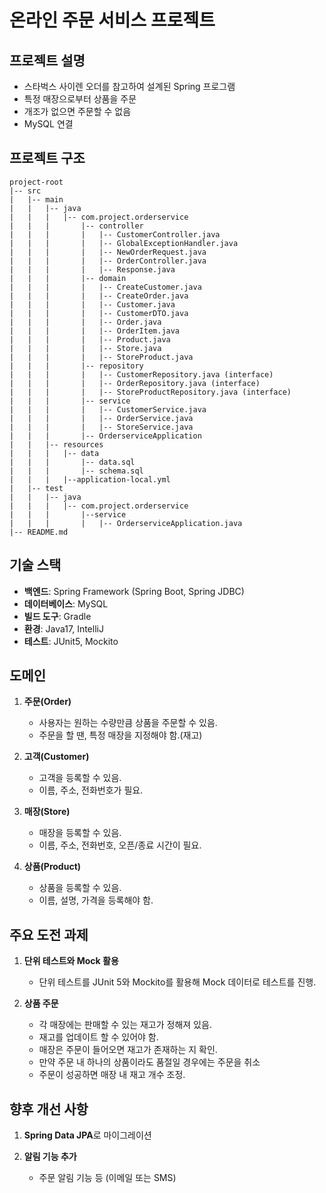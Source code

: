 # 온라인 주문 서비스 프로젝트

## 프로젝트 설명
- 스타벅스 사이렌 오더를 참고하여 설계된 Spring 프로그램
- 특정 매장으로부터 상품을 주문
- 개조가 없으면 주문할 수 없음
- MySQL 연결

## 프로젝트 구조
```
project-root
|-- src
|   |-- main
|   |   |-- java
|   |   |   |-- com.project.orderservice
|   |   |       |-- controller
|   |   |       |   |-- CustomerController.java
|   |   |       |   |-- GlobalExceptionHandler.java
|   |   |       |   |-- NewOrderRequest.java
|   |   |       |   |-- OrderController.java
|   |   |       |   |-- Response.java
|   |   |       |-- domain
|   |   |       |   |-- CreateCustomer.java
|   |   |       |   |-- CreateOrder.java
|   |   |       |   |-- Customer.java
|   |   |       |   |-- CustomerDTO.java
|   |   |       |   |-- Order.java
|   |   |       |   |-- OrderItem.java
|   |   |       |   |-- Product.java
|   |   |       |   |-- Store.java
|   |   |       |   |-- StoreProduct.java
|   |   |       |-- repository
|   |   |       |   |-- CustomerRepository.java (interface)
|   |   |       |   |-- OrderRepository.java (interface)
|   |   |       |   |-- StoreProductRepository.java (interface)
|   |   |       |-- service
|   |   |       |   |-- CustomerService.java
|   |   |       |   |-- OrderService.java
|   |   |       |   |-- StoreService.java
|   |   |       |-- OrderserviceApplication
|   |   |-- resources
|   |   |   |-- data
|   |   |       |-- data.sql
|   |   |       |-- schema.sql
|   |   |   |--application-local.yml
|   |-- test
|   |   |-- java
|   |   |   |-- com.project.orderservice
|   |   |       |--service
|   |   |       |   |-- OrderserviceApplication.java
|-- README.md
```

## 기술 스택
- **백엔드**: Spring Framework (Spring Boot, Spring JDBC)
- **데이터베이스**: MySQL
- **빌드 도구**: Gradle
- **환경**: Java17, IntelliJ
- **테스트**: JUnit5, Mockito

## 도메인
1. **주문(Order)**
    - 사용자는 원하는 수량만큼 상품을 주문할 수 있음.
    - 주문을 할 땐, 특정 매장을 지정해야 함.(재고)
    
2. **고객(Customer)**
    - 고객을 등록할 수 있음.
    - 이름, 주소, 전화번호가 필요.

3. **매장(Store)**
    - 매장을 등록할 수 있음.
    - 이름, 주소, 전화번호, 오픈/종료 시간이 필요.

4. **상품(Product)**
    - 상품을 등록할 수 있음.
    - 이름, 설명, 가격을 등록해야 함.

## 주요 도전 과제
1. **단위 테스트와 Mock 활용**
    - 단위 테스트를 JUnit 5와 Mockito를 활용해 Mock 데이터로 테스트를 진행.

2. **상품 주문**
    - 각 매장에는 판매할 수 있는 재고가 정해져 있음.
    - 재고를 업데이트 할 수 있어야 함.
    - 매장은 주문이 들어오면 재고가 존재하는 지 확인.
    - 만약 주문 내 하나의 상품이라도 품절일 경우에는 주문을 취소
    - 주문이 성공하면 매장 내 재고 개수 조정.

## 향후 개선 사항
1. **Spring Data JPA**로 마이그레이션

2. **알림 기능 추가**
    - 주문 알림 기능 등 (이메일 또는 SMS)

